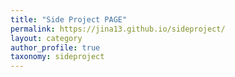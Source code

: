 ```yaml
---
title: "Side Project PAGE"
permalink: https://jina13.github.io/sideproject/
layout: category
author_profile: true
taxonomy: sideproject
---
```


